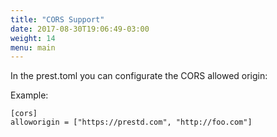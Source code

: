 ```yaml
---
title: "CORS Support"
date: 2017-08-30T19:06:49-03:00
weight: 14
menu: main
---
```


In the prest.toml you can configurate the CORS allowed origin:

Example:

```
[cors]
alloworigin = ["https://prestd.com", "http://foo.com"]
```
